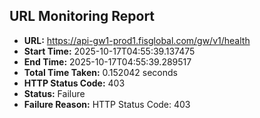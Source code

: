 ## URL Monitoring Report

- **URL:** https://api-gw1-prod1.fisglobal.com/gw/v1/health
- **Start Time:** 2025-10-17T04:55:39.137475
- **End Time:** 2025-10-17T04:55:39.289517
- **Total Time Taken:** 0.152042 seconds
- **HTTP Status Code:** 403
- **Status:** Failure
- **Failure Reason:** HTTP Status Code: 403
